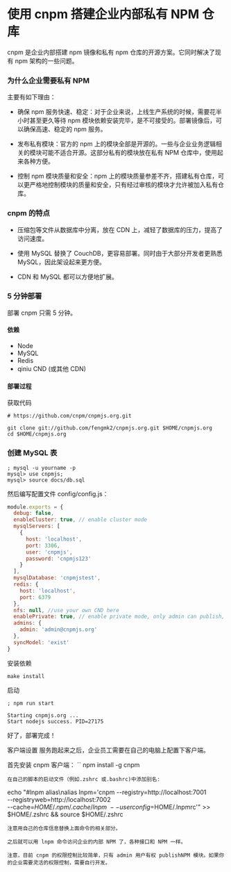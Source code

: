 # 使用 cnpm 搭建企业内部私有 NPM 仓库

cnpm 是企业内部搭建 npm 镜像和私有 npm 仓库的开源方案。它同时解决了现有 npm 架构的一些问题。

### 为什么企业需要私有 NPM

主要有如下理由：

- 确保 npm 服务快速、稳定：对于企业来说，上线生产系统的时候，需要花半小时甚至更久等待 npm 模块依赖安装完毕，是不可接受的。部署镜像后，可以确保高速、稳定的 npm 服务。

- 发布私有模块：官方的 npm 上的模块全部是开源的。一些与企业业务逻辑相关的模块可能不适合开源。这部分私有的模块放在私有 NPM 仓库中，使用起来各种方便。

- 控制 npm 模块质量和安全：npm 上的模块质量参差不齐，搭建私有仓库，可以更严格地控制模块的质量和安全，只有经过审核的模块才允许被加入私有仓库。

### cnpm 的特点

- 压缩包等文件从数据库中分离，放在 CDN 上，减轻了数据库的压力，提高了访问速度。

- 使用 MySQL 替换了 CouchDB，更容易部署。同时由于大部分开发者更熟悉 MySQL，因此架设起来更方便。

- CDN 和 MySQL 都可以方便地扩展。

### 5 分钟部署

部署 cnpm 只需 5 分钟。

#### 依赖

- Node
- MySQL
- Redis
- qiniu CND (或其他 CDN)

#### 部署过程

获取代码

```
# https://github.com/cnpm/cnpmjs.org.git

git clone git://github.com/fengmk2/cnpmjs.org.git $HOME/cnpmjs.org
cd $HOME/cnpmjs.org
```

### 创建 MySQL 表

```
; mysql -u yourname -p
mysql> use cnpmjs;
mysql> source docs/db.sql
```

然后编写配置文件 config/config.js：

```js
module.exports = {
  debug: false,
  enableCluster: true, // enable cluster mode
  mysqlServers: [
    {
      host: 'localhost',
      port: 3306,
      user: 'cnpmjs',
      password: 'cnpmjs123'
    }
  ],
  mysqlDatabase: 'cnpmjstest',
  redis: {
    host: 'localhost',
    port: 6379
  },
  nfs: null, //use your own CND here
  enablePrivate: true, // enable private mode, only admin can publish, other use just can sync package from source npm
  admins: {
    admin: 'admin@cnpmjs.org'
  },
  syncModel: 'exist'
}
```

安装依赖

```
make install
```

启动

```
; npm run start

Starting cnpmjs.org ...
Start nodejs success. PID=27175
```

好了，部署完成！

客户端设置
服务跑起来之后，企业员工需要在自己的电脑上配置下客户端。

首先安装 cnpm 客户端：
``
npm install -g cnpm

```
在自己的脚本的启动文件（例如.zshrc 或.bashrc)中添加别名:

```

echo "#lnpm alias\nalias lnpm='cnpm --registry=http://localhost:7001\
 --registryweb=http://localhost:7002\
 --cache=$HOME/.npm/.cache/lnpm\
 --userconfig=$HOME/.lnpmrc'" >> $HOME/.zshrc && source $HOME/.zshrc

```
注意用自己的仓库信息替换上面命令的相关部分。

之后就可以用 lnpm 命令访问企业的内部 NPM 了，各种接口和 NPM 一样。

注意，目前 cnpm 的权限控制比较简单，只有 admin 用户有权 publishNPM 模块。如果你的企业需要灵活的权限控制，需要自行开发。

```
